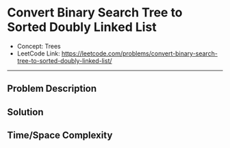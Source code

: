 # Convert Binary Search Tree to Sorted Doubly Linked List

- Concept: Trees
- LeetCode Link: https://leetcode.com/problems/convert-binary-search-tree-to-sorted-doubly-linked-list/

---

## Problem Description

## Solution

## Time/Space Complexity

